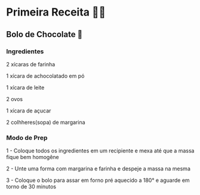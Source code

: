 # Primeira Receita 👩‍🍳

## Bolo de Chocolate  🍰

### Ingredientes

2 xícaras de farinha

1 xícara de achocolatado em pó

1 xícara de leite

2 ovos

1 xícara de açucar

2 colhheres(sopa) de margarina

### Modo de Prep

1 - Coloque todos os ingredientes em um recipiente e mexa até que a massa fique bem homogêne

2 - Unte uma forma com margarina e farinha e despeje a massa na mesma

3 - Coloque o bolo para assar em forno pré aquecido a 180° e aguarde em torno de 30 minutos
